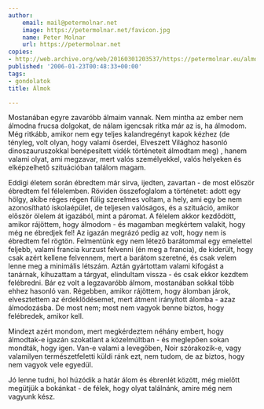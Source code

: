 ```yaml
---
author:
    email: mail@petermolnar.net
    image: https://petermolnar.net/favicon.jpg
    name: Peter Molnar
    url: https://petermolnar.net
copies:
- http://web.archive.org/web/20160301203537/https://petermolnar.eu/almok/
published: '2006-01-23T00:48:33+00:00'
tags:
- gondolatok
title: Álmok

---
```


Mostanában egyre zavaróbb álmaim vannak. Nem mintha az ember nem álmodna
frucsa dolgokat, de nálam igencsak ritka már az is, ha álmodom. Még
ritkább, amikor nem egy teljes kalandregényt kapok kézhez (de tényleg,
volt olyan, hogy valami őserdei, Elveszett Világhoz hasonló
dinoszauruszokkal benépesített vidék történeteit álmodtam meg) , hanem
valami olyat, ami megzavar, mert valós személyekkel, valós helyeken és
elképzelhető szituációban találom magam.

Eddigi életem során ébredtem már sírva, ijedten, zavartan - de most
először ébredtem fel félelemben. Röviden összefoglalom a történetet:
adott egy hölgy, akibe réges régen fülig szerelmes voltam, a hely, ami
egy be nem azonosítható iskolaépület, de teljesen valóságos, és a
szituáció, amikor először ölelem át igazából, mint a páromat. A félelem
akkor kezdődött, amikor rájöttem, hogy álmodom - és magamban megkértem
valakit, hogy még ne ébredjek fel! Az igazán megrázó pedig az volt, hogy
nem is ébredtem fel rögtön. Felmentünk egy nem létező barátommal egy
emelettel feljebb, valami francia kurzust felvenni (én meg a francia),
de kiderült, hogy csak azért kellene felvennem, mert a barátom szeretné,
és csak velem lenne meg a minimális létszám. Aztán gyártottam valami
kifogást a tanárnak, kihuzattam a tárgyat, elindultam vissza - és csak
ekkor kezdtem felébredni. Bár ez volt a legzavaróbb álmom, mostanában
sokkal több ehhez hasonló van. Régebben, amikor rájöttem, hogy álomban
járok, elvesztettem az érdeklődésemet, mert átment irányított álomba -
azaz álmodozásba. De most nem; most nem vagyok benne biztos, hogy
felébredek, amikor kell.

Mindezt azért mondom, mert megkérdeztem néhány embert, hogy álmodtak-e
igazán szokatlant a közelmúltban - és meglepően sokan mondták, hogy
igen. Van-e valami a levegőben, Noir szórakozik-e, vagy valamilyen
természetfeletti küldi ránk ezt, nem tudom, de az biztos, hogy nem
vagyok vele egyedül.

Jó lenne tudni, hol húzódik a határ álom és ébrenlét között, még mielőtt
megütjük a bokánkat - de félek, hogy olyat találnánk, amire még nem
vagyunk kész.